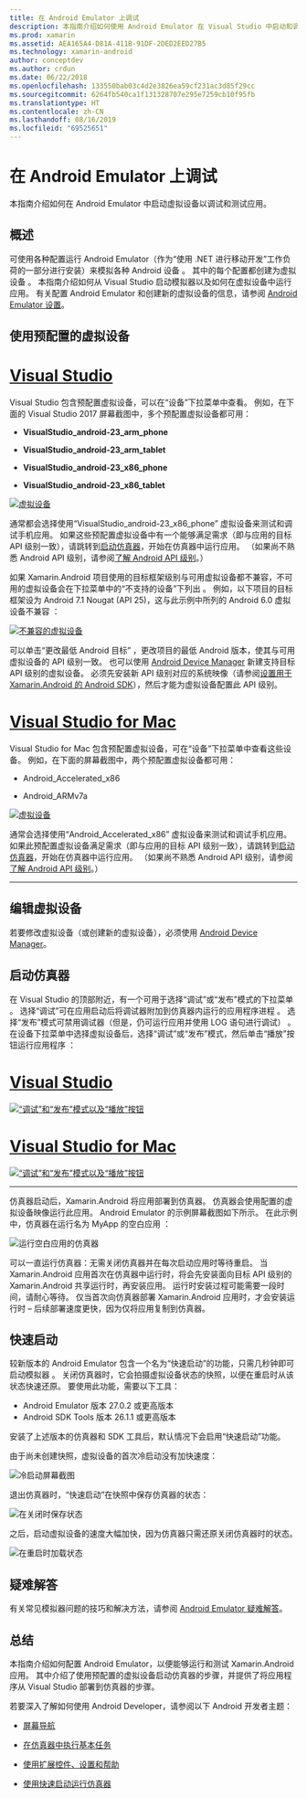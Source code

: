 ```yaml
---
title: 在 Android Emulator 上调试
description: 本指南介绍如何使用 Android Emulator 在 Visual Studio 中启动和调试应用。
ms.prod: xamarin
ms.assetid: AEA165A4-D81A-411B-91DF-2DED2EED27B5
ms.technology: xamarin-android
author: conceptdev
ms.author: crdun
ms.date: 06/22/2018
ms.openlocfilehash: 133550bab03c4d2e3826ea59cf231ac3d85f29cc
ms.sourcegitcommit: 6264fb540ca1f131328707e295e7259cb10f95fb
ms.translationtype: HT
ms.contentlocale: zh-CN
ms.lasthandoff: 08/16/2019
ms.locfileid: "69525651"
---
```

# <a name="debugging-on-the-android-emulator"></a>在 Android Emulator 上调试

本指南介绍如何在 Android Emulator 中启动虚拟设备以调试和测试应用。 

## <a name="overview"></a>概述

可使用各种配置运行 Android Emulator（作为“使用 .NET 进行移动开发”工作负荷的一部分进行安装）来模拟各种 Android 设备  。 其中的每个配置都创建为虚拟设备  。 本指南介绍如何从 Visual Studio 启动模拟器以及如何在虚拟设备中运行应用。 有关配置 Android Emulator 和创建新的虚拟设备的信息，请参阅 [Android Emulator 设置](~/android/get-started/installation/android-emulator/index.md)。


## <a name="using-a-pre-configured-virtual-device"></a>使用预配置的虚拟设备

# <a name="visual-studiotabwindows"></a>[Visual Studio](#tab/windows)

Visual Studio 包含预配置虚拟设备，可以在“设备”下拉菜单中查看。 例如，在下面的 Visual Studio 2017 屏幕截图中，多个预配置虚拟设备都可用：

- **VisualStudio\_android-23\_arm\_phone**

- **VisualStudio\_android-23\_arm\_tablet**

- **VisualStudio\_android-23\_x86\_phone** 

- **VisualStudio\_android-23\_x86\_tablet** 

[![虚拟设备](debug-on-emulator-images/win/01-virtual-devices-sml.png)](debug-on-emulator-images/win/01-virtual-devices.png#lightbox)

通常都会选择使用“VisualStudio\_android-23\_x86\_phone”  虚拟设备来测试和调试手机应用。 如果这些预配置虚拟设备中有一个能够满足需求（即与应用的目标 API 级别一致），请跳转到[启动仿真器](#launching)，开始在仿真器中运行应用。 （如果尚不熟悉 Android API 级别，请参阅[了解 Android API 级别](~/android/app-fundamentals/android-api-levels.md)。）

如果 Xamarin.Android 项目使用的目标框架级别与可用虚拟设备都不兼容，不可用的虚拟设备会在下拉菜单中的“不支持的设备”下列出  。 例如，以下项目的目标框架设为 Android 7.1 Nougat (API 25)，这与此示例中所列的 Android 6.0 虚拟设备不兼容   ：

[![不兼容的虚拟设备](debug-on-emulator-images/win/02-incompatible-level-sml.png)](debug-on-emulator-images/win/02-incompatible-level.png#lightbox)

可以单击“更改最低 Android 目标”  ，更改项目的最低 Android 版本，使其与可用虚拟设备的 API 级别一致。 也可以使用 [Android Device Manager](~/android/get-started/installation/android-emulator/device-manager.md) 新建支持目标 API 级别的虚拟设备。
必须先安装新 API 级别对应的系统映像（请参阅[设置用于 Xamarin.Android 的 Android SDK](~/android/get-started/installation/android-sdk.md)），然后才能为虚拟设备配置此 API 级别。

# <a name="visual-studio-for-mactabmacos"></a>[Visual Studio for Mac](#tab/macos)

Visual Studio for Mac 包含预配置虚拟设备，可在“设备”下拉菜单中查看这些设备。 例如，在下面的屏幕截图中，两个预配置虚拟设备都可用：

- Android\_Accelerated\_x86 

- Android\_ARMv7a 

[![虚拟设备](debug-on-emulator-images/mac/01-virtual-devices-sml.png)](debug-on-emulator-images/mac/01-virtual-devices.png#lightbox)

通常会选择使用“Android\_Accelerated\_x86”  虚拟设备来测试和调试手机应用。 如果此预配置虚拟设备满足需求（即与应用的目标 API 级别一致），请跳转到[启动仿真器](#launching)，开始在仿真器中运行应用。 （如果尚不熟悉 Android API 级别，请参阅[了解 Android API 级别](~/android/app-fundamentals/android-api-levels.md)。）

-----

## <a name="editing-virtual-devices"></a>编辑虚拟设备

若要修改虚拟设备（或创建新的虚拟设备），必须使用 [Android Device Manager](~/android/get-started/installation/android-emulator/device-manager.md)。


<a name="launching" />

## <a name="launching-the-emulator"></a>启动仿真器

在 Visual Studio 的顶部附近，有一个可用于选择“调试”或“发布”模式的下拉菜单   。 选择“调试”可在应用启动后将调试器附加到仿真器内运行的应用程序进程  。 选择“发布”模式可禁用调试器（但是，仍可运行应用并使用 LOG 语句进行调试）  。 在设备下拉菜单中选择虚拟设备后，选择“调试”或“发布”模式，然后单击“播放”按钮运行应用程序   ：

# <a name="visual-studiotabwindows"></a>[Visual Studio](#tab/windows)

[![“调试”和“发布”模式以及“播放”按钮](debug-on-emulator-images/win/17-debug-release-sml.png)](debug-on-emulator-images/win/17-debug-release.png#lightbox)

# <a name="visual-studio-for-mactabmacos"></a>[Visual Studio for Mac](#tab/macos)

[![“调试”和“发布”模式以及“播放”按钮](debug-on-emulator-images/mac/16-debug-release-sml.png)](debug-on-emulator-images/mac/16-debug-release.png#lightbox)

-----

仿真器启动后，Xamarin.Android 将应用部署到仿真器。 仿真器会使用配置的虚拟设备映像运行此应用。 Android Emulator 的示例屏幕截图如下所示。 在此示例中，仿真器在运行名为 MyApp 的空白应用  ：

![运行空白应用的仿真器](debug-on-emulator-images/emulator-running.png)

可以一直运行仿真器：无需关闭仿真器并在每次启动应用时等待重启。 当 Xamarin.Android 应用首次在仿真器中运行时，将会先安装面向目标 API 级别的 Xamarin.Android 共享运行时，再安装应用。 运行时安装过程可能需要一段时间，请耐心等待。 仅当首次向仿真器部署 Xamarin.Android 应用时，才会安装运行时 &ndash; 后续部署速度更快，因为仅将应用复制到仿真器。

<a name="quick-boot" />

## <a name="quick-boot"></a>快速启动

较新版本的 Android Emulator 包含一个名为“快速启动”的功能，只需几秒钟即可启动模拟器  。 关闭仿真器时，它会拍摄虚拟设备状态的快照，以便在重启时从该状态快速还原。
要使用此功能，需要以下工具：

- Android Emulator 版本 27.0.2 或更高版本
- Android SDK Tools 版本 26.1.1 或更高版本

安装了上述版本的仿真器和 SDK 工具后，默认情况下会启用“快速启动”功能。 

由于尚未创建快照，虚拟设备的首次冷启动没有加快速度：

![冷启动屏幕截图](debug-on-emulator-images/cold-boot.png)

退出仿真器时，“快速启动”在快照中保存仿真器的状态：

![在关闭时保存状态](debug-on-emulator-images/saving-state.png)

之后，启动虚拟设备的速度大幅加快，因为仿真器只需还原关闭仿真器时的状态。

![在重启时加载状态](debug-on-emulator-images/loading-state.png)


## <a name="troubleshooting"></a>疑难解答

有关常见模拟器问题的技巧和解决方法，请参阅 [Android Emulator 疑难解答](~/android/get-started/installation/android-emulator/troubleshooting.md)。


## <a name="summary"></a>总结

本指南介绍如何配置 Android Emulator，以便能够运行和测试 Xamarin.Android 应用。 其中介绍了使用预配置的虚拟设备启动仿真器的步骤，并提供了将应用程序从 Visual Studio 部署到仿真器的步骤。 

若要深入了解如何使用 Android Developer，请参阅以下 Android 开发者主题：

- [屏幕导航](https://developer.android.com/studio/run/emulator.html#navigate)

- [在仿真器中执行基本任务](https://developer.android.com/studio/run/emulator.html#tasks)

- [使用扩展控件、设置和帮助](https://developer.android.com/studio/run/emulator.html#extended)

- [使用快速启动运行仿真器](https://developer.android.com/studio/run/emulator#quickboot)
